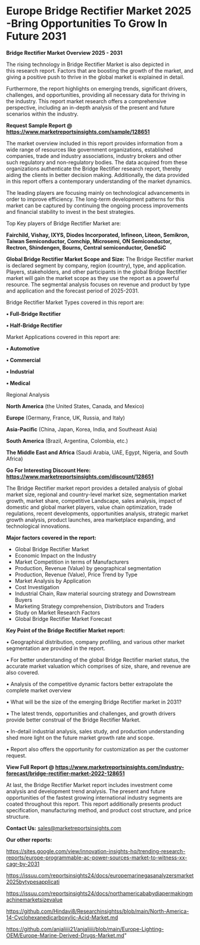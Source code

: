 # Europe Bridge Rectifier Market 2025 -Bring Opportunities To Grow In Future 2031

<Strong> Bridge Rectifier Market Overview 2025 - 2031</strong>

The rising technology in Bridge Rectifier Market is also depicted in this research report. Factors that are boosting the growth of the market, and giving a positive push to thrive in the global market is explained in detail.

Furthermore, the report highlights on emerging trends, significant drivers, challenges, and opportunities, providing all necessary data for thriving in the industry. This report market research offers a comprehensive perspective, including an in-depth analysis of the present and future scenarios within the industry.

<strong>Request Sample Report @ <a href=https://www.marketreportsinsights.com/sample/128651>https://www.marketreportsinsights.com/sample/128651</a></strong>

The market overview included in this report provides information from a wide range of resources like government organizations, established companies, trade and industry associations, industry brokers and other such regulatory and non-regulatory bodies. The data acquired from these organizations authenticate the Bridge Rectifier research report, thereby aiding the clients in better decision making. Additionally, the data provided in this report offers a contemporary understanding of the market dynamics.

The leading players are focusing mainly on technological advancements in order to improve efficiency. The long-term development patterns for this market can be captured by continuing the ongoing process improvements and financial stability to invest in the best strategies.

Top Key players of Bridge Rectifier Market are:

<strong>Fairchild, Vishay, IXYS, Diodes Incorporated, Infineon, Liteon, Semikron, Taiwan Semiconductor, Comchip, Microsemi, ON Semiconductor, Rectron, Shindengen, Bourns, Central semiconductor, GeneSiC</strong>

<strong><b>Global Bridge Rectifier Market Scope and Size:</b></strong>
The Bridge Rectifier market is declared segment by company, region (country), type, and application. Players, stakeholders, and other participants in the global Bridge Rectifier market will gain the market scope as they use the report as a powerful resource. The segmental analysis focuses on revenue and product by type and application and the forecast period of 2025-2031.

Bridge Rectifier Market Types covered in this report are:

<strong>• Full-Bridge Rectifier

• Half-Bridge Rectifier</strong>

Market Applications covered in this report are:

<strong>• Automotive

• Commercial

• Industrial

• Medical</strong> 

Regional Analysis

<strong>North America</strong> (the United States, Canada, and Mexico)

<strong>Europe</strong> (Germany, France, UK, Russia, and Italy)

<strong>Asia-Pacific</strong> (China, Japan, Korea, India, and Southeast Asia)

<strong>South America</strong> (Brazil, Argentina, Colombia, etc.)

<strong>The Middle East and Africa</strong> (Saudi Arabia, UAE, Egypt, Nigeria, and South Africa)

<strong>Go For Interesting Discount Here: <a href=https://www.marketreportsinsights.com/discount/128651>https://www.marketreportsinsights.com/discount/128651</a></strong>

The Bridge Rectifier market report provides a detailed analysis of global market size, regional and country-level market size, segmentation market growth, market share, competitive Landscape, sales analysis, impact of domestic and global market players, value chain optimization, trade regulations, recent developments, opportunities analysis, strategic market growth analysis, product launches, area marketplace expanding, and technological innovations.

<strong><b>Major factors covered in the report:</b></strong>
<ul>
  <li>Global Bridge Rectifier Market </li>
  <li>Economic Impact on the Industry</li>
  <li>Market Competition in terms of Manufacturers</li>
  <li>Production, Revenue (Value) by geographical segmentation</li>
  <li>Production, Revenue (Value), Price Trend by Type</li>
  <li>Market Analysis by Application</li>
  <li>Cost Investigation</li>
  <li>Industrial Chain, Raw material sourcing strategy and Downstream Buyers</li>
  <li>Marketing Strategy comprehension, Distributors and Traders</li>
  <li>Study on Market Research Factors</li>
  <li>Global Bridge Rectifier Market Forecast</li>
</ul>

<strong><b>Key Point of the Bridge Rectifier Market report:</b></strong>

• Geographical distribution, company profiling, and various other market segmentation are provided in the report.

• For better understanding of the global Bridge Rectifier market status, the accurate market valuation which comprises of size, share, and revenue are also covered.

• Analysis of the competitive dynamic factors better extrapolate the complete market overview

• What will be the size of the emerging Bridge Rectifier market in 2031?

• The latest trends, opportunities and challenges, and growth drivers provide better construal of the Bridge Rectifier Market.

• In-detail industrial analysis, sales study, and production understanding shed more light on the future market growth rate and scope.

• Report also offers the opportunity for customization as per the customer request.

<strong><b>View Full Report @ <a href=https://www.marketreportsinsights.com/industry-forecast/bridge-rectifier-market-2022-128651>https://www.marketreportsinsights.com/industry-forecast/bridge-rectifier-market-2022-128651</a></b></strong>


At last, the Bridge Rectifier Market report includes investment come analysis and development trend analysis. The present and future opportunities of the fastest growing international industry segments are coated throughout this report. This report additionally presents product specification, manufacturing method, and product cost structure, and price structure.

<strong>Contact Us:</strong>
sales@marketreportsinsights.com

<strong>Our other reports:</strong>

<a href=https://sites.google.com/view/innovation-insights-hq/trending-research-reports/europe-programmable-ac-power-sources-market-to-witness-xx-cagr-by-2031>https://sites.google.com/view/innovation-insights-hq/trending-research-reports/europe-programmable-ac-power-sources-market-to-witness-xx-cagr-by-2031</a>

<a href=https://issuu.com/reportsinsights24/docs/europemarinegasanalyzersmarket2025bytypesapplicati>https://issuu.com/reportsinsights24/docs/europemarinegasanalyzersmarket2025bytypesapplicati</a>

<a href=https://issuu.com/reportsinsights24/docs/northamericababydiapermakingmachinemarketsizevalue>https://issuu.com/reportsinsights24/docs/northamericababydiapermakingmachinemarketsizevalue</a>

<a href=https://github.com/Hindavi8/Researchinsightss/blob/main/North-America-14-Cyclohexanedicarboxylic-Acid-Market.md>https://github.com/Hindavi8/Researchinsightss/blob/main/North-America-14-Cyclohexanedicarboxylic-Acid-Market.md</a>

<a href=https://github.com/anjaliiii21/anjaliiii/blob/main/Europe-Lighting-OEM/Europe-Marine-Derived-Drugs-Market.md>https://github.com/anjaliiii21/anjaliiii/blob/main/Europe-Lighting-OEM/Europe-Marine-Derived-Drugs-Market.md</a>"
